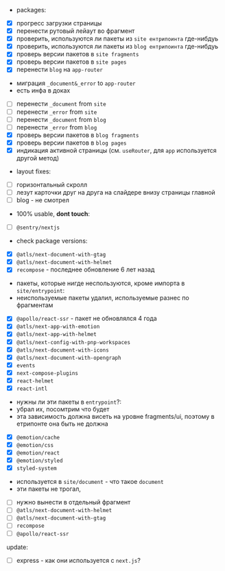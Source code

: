 - packages:
- [x] прогресс загрузки страницы
- [x] перенести рутовый лейаут во фрагмент
- [x] проверить, используются ли пакеты из `site ентрипоинта` где-нибдуь
- [x] проверить, используются ли пакеты из `blog ентрипоинта` где-нибдуь
- [x] проверь версии пакетов в `site fragments`
- [x] проверь версии пакетов в `site pages`
- [x] перенести `blog` на `app-router`

- миграция `_document&_error` to `app-router`
- есть инфа в доках
- [ ] перенести `_document` from `site`
- [ ] перенести `_error` from `site`
- [ ] перенести `_document` from `blog`
- [ ] перенести `_error` from `blog`
- [x] проверь версии пакетов в `blog fragments`
- [x] проверь версии пакетов в `blog pages`
- [x] индикация активной страницы (см. `useRouter`, для `app` используется другой метод)

- layout fixes:
- [ ] горизонтальный скролл
- [ ] лезут карточки друг на друга на слайдере внизу страницы главной
- [ ] blog - не смотрел

- 100% usable, **dont touch**:
- [ ] `@sentry/nextjs`

- check package versions:
- [x] `@atls/next-document-with-gtag`
- [x] `@atls/next-document-with-helmet`
- [x] `recompose` - последнее обновление 6 лет назад

- пакеты, которые нигде неспользуются, кроме импорта в `site/entrypoint`:
- неиспользуемые пакеты удалил, используемые разнес по фрагментам
- [x] `@apollo/react-ssr` - пакет не обновлялся 4 года
- [x] `@atls/next-app-with-emotion`
- [x] `@atls/next-app-with-helmet`
- [x] `@atls/next-config-with-pnp-workspaces`
- [x] `@atls/next-document-with-icons`
- [x] `@atls/next-document-with-opengraph`
- [x] `events`
- [x] `next-compose-plugins`
- [x] `react-helmet`
- [x] `react-intl`

- нужны ли эти пакеты в `entrypoint`?:
- убрал их, посомтрим что будет
- эта зависимость должна висеть на уровне fragments/ui, поэтому в етрипонте она быть не должна
- [x] `@emotion/cache`
- [x] `@emotion/css`
- [x] `@emotion/react`
- [x] `@emotion/styled`
- [x] `styled-system`

- используется в `site/document` - что такое `document`
- эти пакеты не трогал,
- [ ] нужно вынести в отдельный фрагмент
- [ ] `@atls/next-document-with-helmet`
- [ ] `@atls/next-document-with-gtag`
- [ ] `recompose`
- [ ] `@apollo/react-ssr`

update:

- [ ] express - как они используется с `next.js`?
